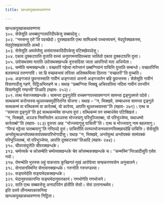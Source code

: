 ```yaml
---
title: खन्धकपुच्छाकथावण्णना

---
```

खन्धकपुच्छाकथावण्णना  
३००. सेसेसूति अभब्बपुग्गलपरिदीपकेसु सब्बपदेसु।  
३०२. ‘‘नस्सन्तु एते’’ति पदच्छेदो। पुरक्खकाति एत्थ सामिअत्थे पच्चत्तवचनं, भेदपुरेक्खकस्स, भेदपुरेक्खकायाति अत्थो।  
३०३. सेसेसूति अवसेसेसु असंवासकादिदीपकेसु पटिक्खेपपदेसु।  
३०४. एकाव दुक्कटापत्ति वुत्ताति वस्सं अनुपगमनादिपच्चया जातितो एकाव दुक्कटापत्ति वुत्ता।  
३०५. उपोसथसमा मताति उपोसथक्खन्धके वुत्तसदिसा जाता आपत्तियो मता अधिप्पेता।  
३०६. चम्मेति चम्मक्खन्धके। वच्छतरिं गहेत्वा मारेन्तानं छब्बग्गियानं पाचित्ति वुत्ताति सम्बन्धो। वच्छतरिन्ति बलसम्पन्नं तरुणगाविं। सा हि वच्छकभावं तरित्वा अतिक्कमित्वा ठितत्ता ‘‘वच्छतरी’’ति वुच्चति।  
३०७. अङ्गजातं छुपन्तस्साति गावीनं अङ्गजातं अत्तनो अङ्गजातेन बहि छुपन्तस्स। सेसेसूति गावीनं विसाणादीसु गहणे, पिट्ठिअभिरुहणे च। यथाह ‘‘छब्बग्गिया भिक्खू अचिरवतिया नदिया गावीनं तरन्तीनं विसाणेसुपि गण्हन्ती’’तिआदि (महाव॰ २५२)।  
३०९. तत्थ भेसज्जक्खन्धके। सामन्ता द्वङ्गुलेति वच्चमग्गपस्सावमग्गानं सामन्ता द्वङ्गुलमत्ते पदेसे। सत्थकम्मं करोन्तस्स थुल्लच्चयमुदीरितन्ति योजना। यथाह – ‘‘न, भिक्खवे, सम्बाधस्स सामन्ता द्वङ्गुले सत्थकम्मं वा वत्थिकम्मं वा कारेतब्बं, यो कारेय्य, आपत्ति थुल्लच्चयस्सा’’ति (महाव॰ २७९)। एत्थ च ‘‘सामन्ता द्वङ्गुले’’ति इदं सत्थकम्मंयेव सन्धाय वुत्तं। वत्थिकम्मं पन सम्बाधेयेव पटिक्खित्तं।  
‘‘न, भिक्खवे, अञ्ञत्र निमन्तितेन अञ्ञस्स भोज्जयागु परिभुञ्जितब्बा, यो परिभुञ्जेय्य, यथाधम्मो कारेतब्बो’’ति (महाव॰ २८३) वुत्तत्ता आह ‘‘भोज्जयागूसु पाचित्ती’’ति। एत्थ च भोज्जयागु नाम बहलयागु। ‘‘पिण्डं वट्टेत्वा पातब्बयागू’’ति गण्ठिपदे वुत्तं। पाचित्तीति परम्परभोजनपवारणसिक्खापदेहि पाचित्ति। सेसेसूति अन्तोवुत्थअन्तोपक्कसयंपक्कपरिभोगादीसु। यथाह ‘‘न, भिक्खवे, अन्तोवुत्थं अन्तोपक्कं सामंपक्कं परिभुञ्जितब्बं, यो परिभुञ्जेय्य, आपत्ति दुक्कटस्सा’’तिआदि (महाव॰ २७४)।  
३१०. चीवरसंयुत्तेति चीवरक्खन्धके।  
३१३. चम्पेय्यके च कोसम्बेति चम्पेय्यक्खन्धके चेव कोसम्बकक्खन्धके च। ‘‘कम्मस्मि’’न्तिआदीसुपि एसेव नयो।  
३१७. रोमन्थेति भुत्तस्स लहुं पाकत्ताय कुच्छिगतं मुखं आरोपेत्वा सण्हकरणवसेन अनुचालने।  
३१८. सेनासनस्मिन्ति सेनासनक्खन्धके। गरुनोति गरुभण्डस्स।  
३२०. सङ्घभेदेति सङ्घभेदकक्खन्धके।  
३२१. भेदानुवत्तकानन्ति सङ्घभेदानुवत्तकानं। गणभोगेति गणभोजने।  
३२२. साति एत्थ सब्बवत्तेसु अनादरियेन होतीति सेसो। सेसं उत्तानत्थमेव।  
इति उत्तरे लीनत्थपकासनिया  
खन्धकपुच्छाकथावण्णना निट्ठिता।  